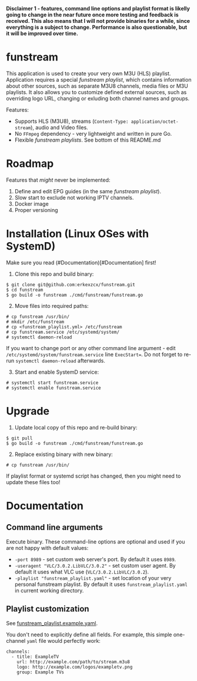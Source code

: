 **Disclaimer 1 - features, command line options and playlist format is likelly going to change in the near future once more testing and feedback is received. This also means that I will not provide binaries for a while, since everything is a subject to change. Performance is also questionable, but it will be improved over time.**

# funstream

This application is used to create your very own M3U (HLS) playlist. Application requires a special *funstream playlist*, which contains information about other sources, such as separate M3U8 channels, media files or M3U playlists. It also allows you to customize defined external sources, such as overriding logo URL, changing or exluding both channel names and groups.

Features:
* Supports HLS (M3U8), streams (`Content-Type: application/octet-stream`), audio and Video files.
* No `FFmpeg` dependency - very lightweight and written in pure Go.
* Flexible *funstream playlists*. See bottom of this README.md

# Roadmap

Features that *might* never be implemented:
1. Define and edit EPG guides (in the same *funstream playlist*).
2. Slow start to exclude not working IPTV channels.
3. Docker image
4. Proper versioning

# Installation (Linux OSes with SystemD)

Make sure you read (#Documentation)[#Documentation] first!

1. Clone this repo and build binary:
```
$ git clone git@github.com:erkexzcx/funstream.git
$ cd funstream
$ go build -o funstream ./cmd/funstream/funstream.go
```

2. Move files into required paths:
```
# cp funstream /usr/bin/
# mkdir /etc/funstream
# cp <funstream_playlist.yml> /etc/funstream
# cp funstream.service /etc/systemd/system/
# systemctl daemon-reload
```

If you want to change port or any other command line argument - edit `/etc/systemd/system/funstream.service` line `ExecStart=`. Do not forget to re-run `systemctl daemon-reload` afterwards.

3. Start and enable SystemD service:
```
# systemctl start funstream.service
# systemctl enable funstream.service
```

# Upgrade

1. Update local copy of this repo and re-build binary:
```
$ git pull
$ go build -o funstream ./cmd/funstream/funstream.go
```

2. Replace existing binary with new binary:
```
# cp funstream /usr/bin/
```

If playlist format or systemd script has changed, then you might need to update these files too!

# Documentation

## Command line arguments

Execute binary. These command-line options are optional and used if you are not happy with default values:
* `-port 8989` - set custom web server's port. By default it uses `8989`.
* `-useragent "VLC/3.0.2.LibVLC/3.0.2"` - set custom user agent. By default it uses what VLC use (`VLC/3.0.2.LibVLC/3.0.2`).
* `-playlist "funstream_playlist.yaml"` - set location of your very personal funstream playlist. By default it uses `funstream_playlist.yaml` in current working directory.

## Playlist customization

See [funstream_playlist.example.yaml](https://github.com/erkexzcx/funstream/blob/master/funstream_playlist.example.yaml).

You don't need to explicitly define all fields. For example, this simple one-channel `yaml` file would perfectly work:
```
channels:
  - title: ExampleTV
    url: http://example.com/path/to/stream.m3u8
    logo: http://example.com/logos/exampletv.png
    group: Example TVs
```